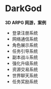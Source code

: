 # DarkGod

**3D ARPG 网游，案例**

- 登录注册系统
- 网络通信系统
- 角色展示系统
- 任务引导系统
- 副本战斗系统
- 强化升级系统
- 资源交易系统
- 世界聊天系统
- 任务奖励系统 
